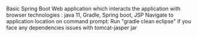 Basic Spring Boot Web application which interacts the application with browser
technologies : java 11, Gradle, Spring boot, JSP
Navigate to application location on command prompt:
Run "gradle clean eclipse" if you face any dependencies issues with tomcat-jasper jar